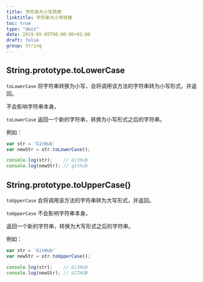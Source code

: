 ```yaml
---
title: 字符串大小写转换
linktitle: 字符串大小写转换
toc: true
type: "docs"
date: 2019-05-05T00:00:00+01:00
draft: false
group: String
---
```


## String.prototype.toLowerCase

`toLowerCase` 将字符串转换为小写，会将调用该方法的字符串转为小写形式，并返回。

 不会影响字符串本身。


`toLowerCase` 返回一个新的字符串，转换为小写形式之后的字符串。

例如：

```js
var str = 'GitHub'
var newStr = str.toLowerCase();

console.log(str);    // GitHub
console.log(newStr); // github
```

## String.prototype.toUpperCase()


`toUpperCase` 会将调用该方法的字符串转为大写形式，并返回。

`toUpperCase` 不会影响字符串本身。


返回一个新的字符串，转换为大写形式之后的字符串。

例如：

```js
var str = 'GitHub'
var newStr = str.toUpperCase();

console.log(str);    // GitHub
console.log(newStr); // GITHUB
```
